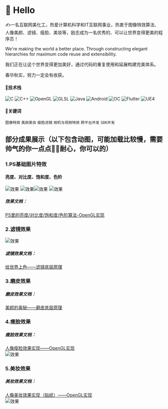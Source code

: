 # 🙋 Hello
✍️一名互联网美化工，热爱计算机科学和IT互联网事业，热衷于图像特效算法、人像美颜、滤镜、瘦脸、美妆等，励志成为一名优秀的、可以让世界变得更美的程序员！

We're making the world a better place. Through constructing elegant hierarchies for maximum code reuse and extensibility.

我们正在让这个世界变得更加美好，通过代码的重复使用和延展构建完美体系。

春华秋实，努力一定会有收获。

#### 💪技术栈

![C](https://img.shields.io/badge/c-%2300599C.svg?style=flat-square&logo=c&logoColor=white)
![C++](https://img.shields.io/badge/-C++-00599C?style=flat-square&logo=c)
![OpenGL](https://img.shields.io/badge/-OpenGL-9cf
)
![GLSL](https://img.shields.io/badge/-GLSL-yellow)
![Java](https://img.shields.io/badge/J-Java-orange)
![Android](https://img.shields.io/badge/Android-3DDC84?style=flat-square&logo=android&logoColor=white)
![OC](https://img.shields.io/badge/OC-Objective--C-blue)
![Flutter](https://img.shields.io/badge/F-Flutter-green)
![UE4](https://img.shields.io/badge/-UE4-lightgrey
)

#### 📌关键词
`图像特效` `美颜美妆` `瘦脸滤镜` `相机与视频特效` `跨平台开发` `SDK开发`




## 部分成果展示（以下包含动图，可能加载比较慢，需要帅气的你一点点🤏🏻耐心，你可以的）
### 1.PS基础图片特效
#### 亮度、对比度、饱和度、色阶
![效果](https://img-blog.csdnimg.cn/319371e8059c4b16b273b76cb8ed03f8.gif) ![效果](https://img-blog.csdnimg.cn/9d040fb73d7e4151b79c8bf79becf0dd.gif )![效果](https://img-blog.csdnimg.cn/56b8c89da53c4eb6981a10f6d6b61efc.gif) ![效果](https://img-blog.csdnimg.cn/bbf100307df043578520a19deee92b3e.gif)
##### 效果文档：
[PS里的亮度/对比度/饱和度/色阶算法-OpenGL实现](https://blog.csdn.net/q345911572/article/details/127462885)

### 2.滤镜效果
![效果](https://img-blog.csdnimg.cn/61c145ff4e344f65b0480a3d5d7f1a99.gif)
##### 滤镜效果文档：
[给世界上色——滤镜底层原理](https://blog.csdn.net/q345911572/article/details/119351319)

### 3.磨皮效果
##### 磨皮效果文档：
[美颜的奥秘——磨皮底层原理](https://blog.csdn.net/q345911572/article/details/119901671)

### 4.瘦脸效果
##### 瘦脸效果文档：
[人像瘦脸效果实现——OpenGL实现](https://blog.csdn.net/q345911572/article/details/128758125)<br>
![效果](https://img-blog.csdnimg.cn/410856d7920141dfbe90ca34129496a5.gif)


### 5.美妆效果
##### 美妆效果文档：
[人像美妆效果实现（贴纸）——OpenGL实现](https://blog.csdn.net/q345911572/article/details/127644640)<br>
![效果](https://img-blog.csdnimg.cn/15ce5f7d32694e87b50173bace7b0860.gif)


